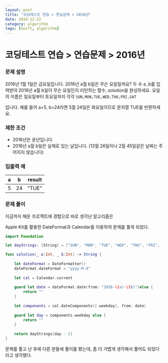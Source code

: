 ```yaml
---
layout: post
title: "코딩테스트 연습 > 연습문제 > 2016년"
date: 2019-12-22
category: algorithm
tags: [swift, algorithm]
---
```


# 코딩테스트 연습 > 연습문제 > 2016년

<!-- more -->

### 문제 설명

2016년 1월 1일은 금요일입니다. 2016년 a월 b일은 무슨 요일일까요? 두 수 a ,b를 입력받아 2016년 a월 b일이 무슨 요일인지 리턴하는 함수, solution을 완성하세요. 요일의 이름은 일요일부터 토요일까지 각각 `SUN,MON,TUE,WED,THU,FRI,SAT`

입니다. 예를 들어 a=5, b=24라면 5월 24일은 화요일이므로 문자열 TUE를 반환하세요.


### 제한 조건

- 2016년은 윤년입니다.
- 2016년 a월 b일은 실제로 있는 날입니다. (13월 26일이나 2월 45일같은 날짜는 주어지지 않습니다)


### 입출력 예

| a    | b    | result |
| ---- | ---- | ------ |
| 5    | 24   | "TUE"  |



### 문제 풀이

지금까지 해온 프로젝트에 경험으로 바로 생각난 알고리즘은

Apple Kit를 활용한 DateFormat과 Calendar를 이용하여 문제를 풀게 되었다.

```swift
import Foundation

let dayStrings: [String] = ["SUN", "MON", "TUE", "WED", "THU", "FRI", "SAT"]

func solution(_ a:Int, _ b:Int) -> String {
    
    let dateFormat = DateFormatter()
    dateFormat.dateFormat = "yyyy-M-d"
    
    let cal = Calendar.current
    
    guard let date = dateFormat.date(from: "2016-\(a)-\(b)")else {
        return ""
    }
    
    let components = cal.dateComponents([.weekday], from: date)
    
    guard let day = components.weekday else {
        return ""
    }
    
    return dayStrings[day - 1]
}
```



문제를 풀고 난 후에 다른 분들에 풀이를 봤는데, 좀 더 가볍게 생각해서 풀어도 되었다라고 생각했다.